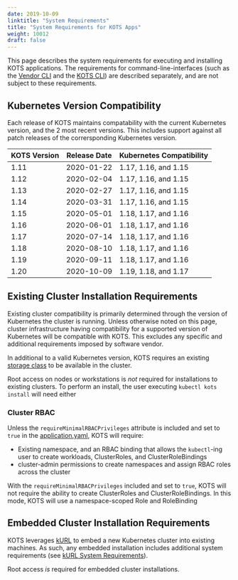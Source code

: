 ```yaml
---
date: 2019-10-09
linktitle: "System Requirements"
title: "System Requirements for KOTS Apps"
weight: 10012
draft: false
---
```


This page describes the system requirements for executing and installing KOTS applications.
The requirements for command-line-interfaces (such as the [Vendor CLI](/vendor/cli/getting-started) and the [KOTS CLI](/kots-cli/getting-started)) are described separately, and are not subject to these requirements.

## Kubernetes Version Compatibility

Each release of KOTS maintains compatability with the current Kubernetes version, and the 2 most recent versions.
This includes support against all patch releases of the corrersponding Kubernetes version.

| KOTS Version | Release Date | Kubernetes Compatibility |
|------|------------|-------------|
| 1.11 | 2020-01-22 | 1.17, 1.16, and 1.15 |
| 1.12 | 2020-02-04 | 1.17, 1.16, and 1.15 |
| 1.13 | 2020-02-27 | 1.17, 1.16, and 1.15 |
| 1.14 | 2020-03-31 | 1.17, 1.16, and 1.15 |
| 1.15 | 2020-05-01 | 1.18, 1.17, and 1.16 |
| 1.16 | 2020-06-01 | 1.18, 1.17, and 1.16 |
| 1.17 | 2020-07-14 | 1.18, 1.17, and 1.16 |
| 1.18 | 2020-08-10 | 1.18, 1.17, and 1.16 |
| 1.19 | 2020-09-11 | 1.18, 1.17, and 1.16 |
| 1.20 | 2020-10-09 | 1.19, 1.18, and 1.17 |

## Existing Cluster Installation Requirements

Existing cluster compatibility is primarily determined through the version of Kubernetes the cluster is running.
Unless otherwise noted on this page, cluster infrastructure having compatibility for a supported version of Kubernetes will be compatible with KOTS.
This excludes any specific and additional requirements imposed by software vendor.

In additional to a valid Kubernetes version, KOTS requires an existing [storage class](https://kubernetes.io/docs/concepts/storage/storage-classes/) to be available in the cluster.

Root access on nodes or workstations is *not* required for installations to existing clusters. To perform an install, the user executing `kubectl kots install` will need either

### Cluster RBAC

Unless the `requireMinimalRBACPrivileges` attribute is included and set to `true` in the [application.yaml](/reference/v1beta1/application/), KOTS will require:

- Existing namespace, and an RBAC binding that allows the `kubectl`-ing user to create workloads, ClusterRoles, and ClusterRoleBindings
- cluster-admin permissions to create namespaces and assign RBAC roles across the cluster

With the `requireMinimalRBACPrivileges` included and set to `true`, KOTS will not require the ability to create ClusterRoles and ClusterRoleBindings. 
In this mode, KOTS will use a namespace-scoped Role and RoleBinding

## Embedded Cluster Installation Requirements

KOTS leverages [kURL](https://kurl.sh/) to embed a new Kubernetes cluster into existing machines.
As such, any embedded installation includes additional system requirements (see [kURL System Requirements](https://kurl.sh/docs/install-with-kurl/system-requirements)).

Root access *is* required for embedded cluster installations. 
